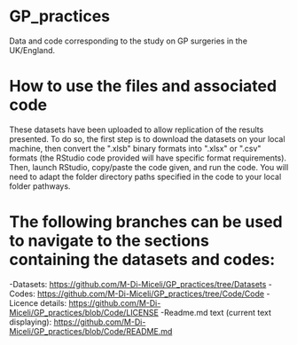 # GP_practices
Data and code corresponding to the study on GP surgeries in the UK/England.

# How to use the files and associated code
These datasets have been uploaded to allow replication of the results presented. To do so, the first step is to download the datasets on your local machine, then convert the ".xlsb" binary formats into ".xlsx" or ".csv" formats (the RStudio code provided will have specific format requirements). Then, launch RStudio, copy/paste the code given, and run the code. You will need to adapt the folder directory paths specified in the code to your local folder pathways.

# The following branches can be used to navigate to the sections containing the datasets and codes:

-Datasets: https://github.com/M-Di-Miceli/GP_practices/tree/Datasets
-Codes:  https://github.com/M-Di-Miceli/GP_practices/tree/Code/Code
-Licence details: https://github.com/M-Di-Miceli/GP_practices/blob/Code/LICENSE
-Readme.md text (current text displaying): https://github.com/M-Di-Miceli/GP_practices/blob/Code/README.md
